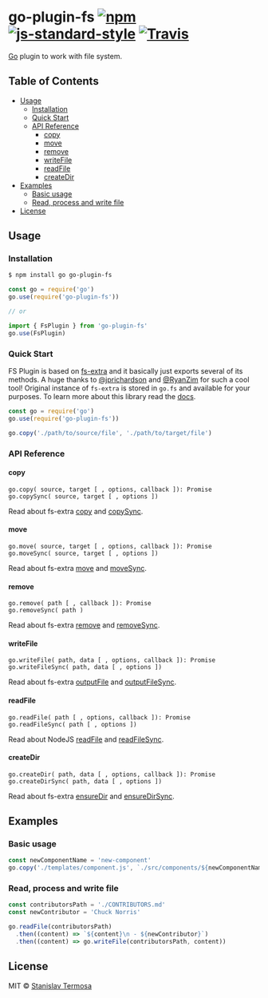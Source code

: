 # go-plugin-fs [![npm](https://img.shields.io/npm/v/go-plugin-fs.svg?style=flat-square)](https://www.npmjs.com/package/go-plugin-fs) [![js-standard-style](https://img.shields.io/badge/code%20style-standard-green.svg?style=flat-square)](https://github.com/gocli/go-plugin-fs) [![Travis](https://img.shields.io/travis/gocli/go-plugin-fs.svg?style=flat-square)](https://travis-ci.org/gocli/go-plugin-fs)

[Go](https://www.npmjs.com/package/go) plugin to work with file system.

## Table of Contents

- [Usage](#usage)
  - [Installation](#installation)
  - [Quick Start](#quick-start)
  - [API Reference](#api-reference)
    - [copy](#copy)
    - [move](#move)
    - [remove](#remove)
    - [writeFile](#writefile)
    - [readFile](#readfile)
    - [createDir](#createdir)
- [Examples](#examples)
  - [Basic usage](#basic-usage)
  - [Read, process and write file](#read-process-and-write-file)
- [License](#license)

## Usage

### Installation

```bash
$ npm install go go-plugin-fs
```

```js
const go = require('go')
go.use(require('go-plugin-fs'))

// or

import { FsPlugin } from 'go-plugin-fs'
go.use(FsPlugin)
```

### Quick Start

FS Plugin is based on [fs-extra](https://www.npmjs.com/package/fs-extra) and it basically just exports several of its methods.
A huge thanks to [@jprichardson](https://github.com/jprichardson) and [@RyanZim](https://github.com/RyanZim) for such a cool tool!
Original instance of `fs-extra` is stored in `go.fs` and available for your purposes.
To learn more about this library read the [docs](https://www.npmjs.com/package/fs-extra).

```js
const go = require('go')
go.use(require('go-plugin-fs'))

go.copy('./path/to/source/file', './path/to/target/file')
```

### API Reference

#### copy

```
go.copy( source, target [ , options, callback ]): Promise
go.copySync( source, target [ , options ])
```

Read about fs-extra [copy](https://github.com/jprichardson/node-fs-extra/blob/5.0.0/docs/copy.md) and [copySync](https://github.com/jprichardson/node-fs-extra/blob/5.0.0/docs/copy-sync.md).

#### move

```
go.move( source, target [ , options, callback ]): Promise
go.moveSync( source, target [ , options ])
```

Read about fs-extra [move](https://github.com/jprichardson/node-fs-extra/blob/5.0.0/docs/move.md) and [moveSync](https://github.com/jprichardson/node-fs-extra/blob/5.0.0/docs/move-sync.md).

#### remove

```
go.remove( path [ , callback ]): Promise
go.removeSync( path )
```

Read about fs-extra [remove](https://github.com/jprichardson/node-fs-extra/blob/5.0.0/docs/remove.md) and [removeSync](https://github.com/jprichardson/node-fs-extra/blob/5.0.0/docs/remove-sync.md).

#### writeFile

```
go.writeFile( path, data [ , options, callback ]): Promise
go.writeFileSync( path, data [ , options ])
```

Read about fs-extra [outputFile](https://github.com/jprichardson/node-fs-extra/blob/5.0.0/docs/outputFile.md) and [outputFileSync](https://github.com/jprichardson/node-fs-extra/blob/5.0.0/docs/outputFile-sync.md).

#### readFile

```
go.readFile( path [ , options, callback ]): Promise
go.readFileSync( path [ , options ])
```

Read about NodeJS [readFile](https://nodejs.org/api/fs.html#fs_fs_readfile_path_options_callback) and [readFileSync](https://nodejs.org/api/fs.html#fs_fs_readfilesync_path_options).

#### createDir

```
go.createDir( path, data [ , options, callback ]): Promise
go.createDirSync( path, data [ , options ])
```

Read about fs-extra [ensureDir](https://github.com/jprichardson/node-fs-extra/blob/5.0.0/docs/ensureDir.md) and [ensureDirSync](https://github.com/jprichardson/node-fs-extra/blob/5.0.0/docs/ensureDir-sync.md).

## Examples

### Basic usage

```js
const newComponentName = 'new-component'
go.copy('./templates/component.js', `./src/components/${newComponentName}.js`)
```

### Read, process and write file

```js
const contributorsPath = './CONTRIBUTORS.md'
const newContributor = 'Chuck Norris'

go.readFile(contributorsPath)
  .then((content) => `${content}\n - ${newContributor}`)
  .then((content) => go.writeFile(contributorsPath, content))
```

## License

MIT © [Stanislav Termosa](https://github.com/termosa)

